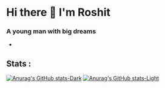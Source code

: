 # Hi there 👋 I'm Roshit
### A young man with big dreams
-

## Stats :
[![Anurag's GitHub stats-Dark](https://github-readme-stats.vercel.app/api?username=roshitx&show_icons=true&theme=dark#gh-dark-mode-only)](https://github.com/anuraghazra/github-readme-stats#gh-dark-mode-only)
[![Anurag's GitHub stats-Light](https://github-readme-stats.vercel.app/api?username=roshitx&show_icons=true&theme=default#gh-light-mode-only)](https://github.com/anuraghazra/github-readme-stats#gh-light-mode-only)
